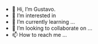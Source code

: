 - 👋 Hi, I’m Gustavo.
- 👀 I’m interested in 
- 🌱 I’m currently learning ...
- 💞️ I’m looking to collaborate on ...
- 📫 How to reach me ...

<!---
r1zco/r1zco is a ✨ special ✨ repository because its `README.md` (this file) appears on your GitHub profile.
You can click the Preview link to take a look at your changes.
--->
